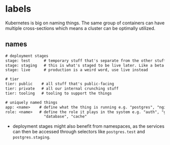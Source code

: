 # labels
Kubernetes is big on naming things. The same group of containers can have
multiple cross-sections which means a cluster can be optimally utilized.

## names
```txt
# deployment stages
stage: test      # temporary stuff that's separate from the other stuff
stage: staging   # this is what's staged to be live later. Like a beta
stage: live      # production is a weird word, use live instead

# tier
tier: public    # all stuff that's public-facing
tier: private   # all our internal crunching stuff
tier: tooling   # tooling to support the things

# uniquely named things
app: <name>    # define what the thing is running e.g. "postgres", "nginx"
role: <name>   # define the role it plays in the system e.g. "auth", "gateway",
                 "database", "cache"
```
- deployment stages might also benefit from namespaces, as the services can
  then be accessed through selectors like `postgres.test` and
  `postgres.staging`.
